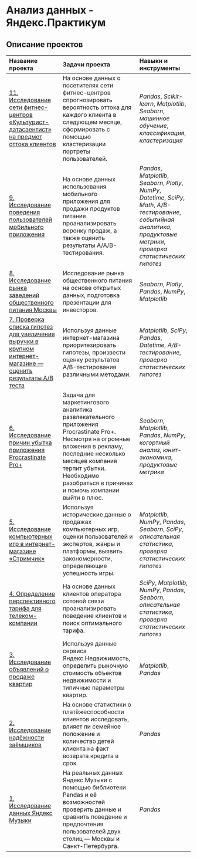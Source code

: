 # Анализ данных - Яндекс.Практикум

## Описание проектов

| Название проекта | Задачи проекта | Навыки и инструменты | 
| :---------------------- | :---------------------- | :---------------------- |
| [11. Исследование сети фитнес-центров «Культурист-датасаентист» на предмет оттока клиентов](https://github.com/Woodeech/projects/tree/main/p_11.%20Исследование%20сети%20фитнес-центров%20«Культурист-датасаентист»%20на%20предмет%20оттока%20клиентов)| На основе данных о посетителях сети фитнес-центров спрогнозировать вероятность оттока для каждого клиента в следующем месяце, сформировать с помощью кластеризации портреты пользователей. | *Pandas*, *Scikit-learn*, *Matplotlib*, *Seaborn*, *машинное обучение*, *классификация*, *кластеризация* |
| [9. Исследование поведения пользователей мобильного приложения](https://github.com/Woodeech/projects/tree/main/p_9.%20Исследование%20поведения%20пользователей%20мобильного%20приложения)| На основе данных использования мобильного приложения для продажи продуктов питания проанализировать воронку продаж, а также оценить результаты A/A/B-тестирования. | *Pandas*, *Matplotlib*, *Seaborn*, *Plotly*, *NumPy*, *Datetime*, *SciPy*, *Math*, *A/B-тестирование*, *событийная аналитика*, *продуктовые метрики*, *проверка статистических гипотез* |
| [8. Исследование рынка заведений общественного питания Москвы](https://github.com/Woodeech/projects/tree/main/p_8.%20Исследование%20рынка%20заведений%20общественного%20питания%20Москвы)| Исследование рынка общественного питания на основе открытых данных, подготовка презентации для инвесторов. | *Seaborn*, *Plotly*, *Pandas*, *NumPy*, *Matplotlib* |
| [7. Проверка списка гипотез для увеличения выручки в крупном интернет-магазине — оценить результаты A/B теста](https://github.com/Woodeech/projects/tree/main/p_7.%20Проверка%20списка%20гипотез%20для%20увеличения%20выручки%20в%20крупном%20интернет-магазинеhttps://github.com/Woodeech/projects/tree/main/p_7.%20Проверка%20списка%20гипотез%20для%20увеличения%20выручки%20в%20крупном%20интернет-магазине)| Используя данные интернет-магазина приоритезировать гипотезы, произвести оценку результатов A/B-тестирования различными методами. | *Matplotlib*, *SciPy*, *Pandas*, *Datetime*, *A/B-тестирование*, *проверка статистических гипотез* |
| [6. Исследование причин убытка приложения Procrastinate Pro+](https://github.com/Woodeech/projects/tree/main/p_6.%20Исследование%20причин%20убытка%20приложения%20Procrastinate%20Pro%2B)| Задача для маркетингового аналитика развлекательного приложения Procrastinate Pro+. Несмотря на огромные вложения в рекламу, последние несколько месяцев компания терпит убытки. Необходимо разобраться в причинах и помочь компании выйти в плюс. | *Seaborn*, *Matplotlib*, *Pandas*, *NumPy*, *когортный анализ*, *юнит-экономика*, *продуктовые метрики* |
| [5. Исследование компьютерных игр в интернет-магазине «Стримчик»](https://github.com/Woodeech/projects/tree/main/p_5.%20Исследование%20компьютерных%20игр%20в%20интернет-магазине%20«Стримчик»)| Используя исторические данные о продажах компьютерных игр, оценки пользователей и экспертов, жанры и платформы, выявить закономерности, определяющие успешность игры.  | *Matplotlib*, *NumPy*, *Pandas*, *Seaborn*, *SciPy*, *описательная статистика*, *проверка статистических гипотез* |
| [4. Определение перспективного тарифа для телеком-компании](https://github.com/Woodeech/projects/tree/main/p_4.%20Определение%20перспективного%20тарифа%20для%20телеком-компании)| На основе данных клиентов оператора сотовой связи проанализировать поведение клиентов и поиск оптимального тарифа. | *SciPy*, *Matplotlib*, *NumPy*, *Pandas*, *Seaborn*, *описательная статистика*, *проверка статистических гипотез* |
| [3. Исследование объявлений о продаже квартир](https://github.com/Woodeech/projects/tree/main/p_3.%20Исследование%20объявлений%20о%20продаже%20квартир)| Используя данные сервиса Яндекс.Недвижимость, определить рыночную стоимость объектов недвижимости и типичные параметры квартир. | *Matplotlib*, *Pandas*|
| [2. Исследование надёжности заёмщиков](https://github.com/Woodeech/projects/tree/main/p_2.%20Исследование%20надёжности%20заёмщиков)| На основе статистики о платёжеспособности клиентов исследовать, влияет ли семейное положение и количество детей клиента на факт возврата кредита в срок. | *Pandas*|
| [1. Исследование данных Яндекс Музыки](https://github.com/Woodeech/projects/tree/main/p_1.%20Исследование%20данных%20Яндекс%20Музыки) | На реальных данных Яндекс.Музыки c помощью библиотеки Pandas и её возможностей проверить данные и сравнить поведение и предпочтения пользователей двух столиц — Москвы и Санкт-Петербурга. | *Pandas* |
